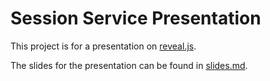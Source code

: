 # Session Service Presentation

This project is for a presentation on [reveal.js](https://revealjs.com/).

The slides for the presentation can be found in [slides.md](slides.md).
